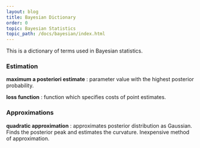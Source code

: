 ```yaml
---
layout: blog
title: Bayesian Dictionary
order: 0
topic: Bayesian Statistics
topic_path: /docs/bayesian/index.html
---
```

This is a dictionary of terms used in Bayesian statistics.


### Estimation

**maximum a posteriori estimate**
: parameter value with the highest posterior probability.

**loss function**
: function which specifies costs of point estimates.


### Approximations

**quadratic approximation**
: approximates posterior distribution as Gaussian. Finds the posterior peak and estimates the curvature. Inexpensive method of approximation.